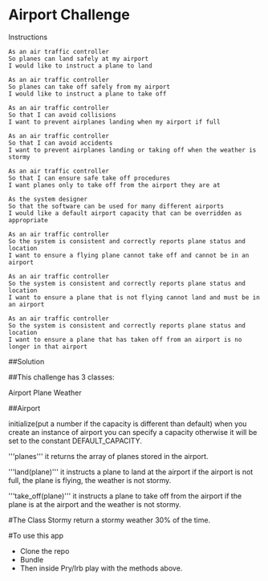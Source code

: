 Airport Challenge
=================

Instructions
```
As an air traffic controller
So planes can land safely at my airport
I would like to instruct a plane to land

As an air traffic controller
So planes can take off safely from my airport
I would like to instruct a plane to take off

As an air traffic controller
So that I can avoid collisions
I want to prevent airplanes landing when my airport if full

As an air traffic controller
So that I can avoid accidents
I want to prevent airplanes landing or taking off when the weather is stormy

As an air traffic controller
So that I can ensure safe take off procedures
I want planes only to take off from the airport they are at

As the system designer
So that the software can be used for many different airports
I would like a default airport capacity that can be overridden as appropriate

As an air traffic controller
So the system is consistent and correctly reports plane status and location
I want to ensure a flying plane cannot take off and cannot be in an airport

As an air traffic controller
So the system is consistent and correctly reports plane status and location
I want to ensure a plane that is not flying cannot land and must be in an airport

As an air traffic controller
So the system is consistent and correctly reports plane status and location
I want to ensure a plane that has taken off from an airport is no longer in that airport
```

##Solution

##This challenge has 3 classes:

Airport
Plane
Weather

##Airport 


initialize(put a number if the capacity is different than default) when you create an instance of airport you can specify a capacity otherwise it will be set to the constant DEFAULT_CAPACITY.

'''planes''' it returns the array of planes stored in the airport. 

'''land(plane)''' it instructs a plane to land at the airport if the airport is not full, the plane is flying, the weather is not stormy.

'''take_off(plane)''' it instructs a plane to take off from the airport if the plane is at the airport and the weather is not stormy. 

#The Class Stormy return a stormy weather 30% of the time.

#To use this app

- Clone the repo
- Bundle
- Then inside Pry/Irb play with the methods above.
